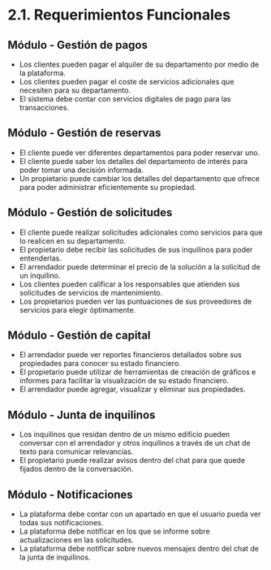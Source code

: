 # 2.1. Requerimientos Funcionales

## Módulo - Gestión de pagos

* Los clientes pueden pagar el alquiler de su departamento por medio de la plataforma.
* Los clientes pueden pagar el coste de servicios adicionales que necesiten para su departamento.
* El sistema debe contar con servicios digitales de pago para las transacciones.

## Módulo - Gestión de reservas

* El cliente puede ver diferentes departamentos para poder reservar uno.
* El cliente puede saber los detalles del departamento de interés para poder tomar una decisión informada.
* Un propietario puede cambiar los detalles del departamento que ofrece para poder administrar eficientemente su propiedad.

## Módulo - Gestión de solicitudes

* El cliente puede realizar solicitudes adicionales como servicios para que lo realicen en su departamento.
* El propietario debe recibir las solicitudes de sus inquilinos para poder entenderlas.
* El arrendador puede determinar el precio de la solución a la solicitud de un inquilino.
* Los clientes pueden calificar a los responsables que atienden sus solicitudes de servicios de mantenimiento.
* Los propietarios pueden ver las puntuaciones de sus proveedores de servicios para elegir óptimamente.

## Módulo - Gestión de capital

* El arrendador puede ver reportes financieros detallados sobre sus propiedades para conocer su estado financiero.
* El propietario puede utilizar de herramientas de creación de gráficos e informes para facilitar la visualización de su estado financiero.
* El arrendador puede agregar, visualizar y eliminar sus propiedades.

## Módulo - Junta de inquilinos

* Los inquilinos que residan dentro de un mismo edificio pueden conversar con el arrendador y otros inquilinos a través de un chat de texto para comunicar relevancias.
* El propietario puede realizar avisos dentro del chat para que quede fijados dentro de la conversación.

## Módulo - Notificaciones

* La plataforma debe contar con un apartado en que el usuario pueda ver todas sus notificaciones.
* La plataforma debe notificar en los que se informe sobre actualizaciones en las solicitudes.
* La plataforma debe notificar sobre nuevos mensajes dentro del chat de la junta de inquilinos.
